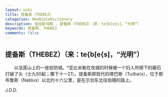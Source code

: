 ```yaml
---
layout: wiki
title: 提备斯（THEBEZ）
categories: NewBibleDictionary
description: 圣经新词典 - 提备斯（THEBEZ）（来：te{b[e{s]，“光明”）
keywords: 提备斯, THEBEZ
comments: false
---
```


## 提备斯（THEBEZ）（来：te{b[e{s]，“光明”）

　　以法莲山上的一座驻防城。*亚比米勒在攻城的时候被一个妇人所掷下的磨石打破了头（士九50起；撒下十一21）。提备斯即现代的塔巴斯（Tu{ba{s），位于那布鲁斯（Nablus）以北约十六公里，是在示剑东北往伯珊的路上。

J.D.D.








